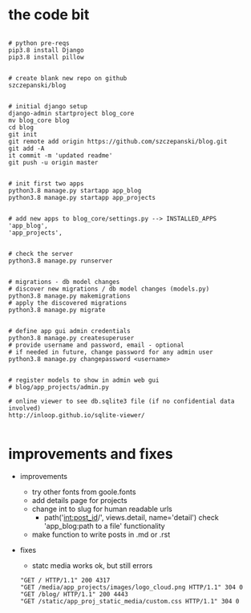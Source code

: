 
# the code bit

```

# python pre-reqs 
pip3.8 install Django
pip3.8 install pillow


# create blank new repo on github
szczepanski/blog


# initial django setup 
django-admin startproject blog_core
mv blog_core blog
cd blog
git init
git remote add origin https://github.com/szczepanski/blog.git
git add -A
it commit -m 'updated readme'
git push -u origin master


# init first two apps 
python3.8 manage.py startapp app_blog
python3.8 manage.py startapp app_projects


# add new apps to blog_core/settings.py --> INSTALLED_APPS
'app_blog',
'app_projects',


# check the server
python3.8 manage.py runserver


# migrations - db model changes
# discover new migrations / db model changes (models.py)
python3.8 manage.py makemigrations
# apply the discovered migrations
python3.8 manage.py migrate


# define app gui admin credentials
python3.8 manage.py createsuperuser
# provide username and password, email - optional 
# if needed in future, change password for any admin user
python3.8 manage.py changepassword <username>


# register models to show in admin web gui 
# blog/app_projects/admin.py

# online viewer to see db.sqlite3 file (if no confidential data involved)
http://inloop.github.io/sqlite-viewer/


```

# improvements and fixes

- improvements
    - try other fonts from goole.fonts
    - add details page for projects 
    - change int to slug for human readable urls
        - path('<int:post_id>/', views.detail, name='detail')
    check 'app_blog:path to a file' functionality
    - make function to write posts in .md or .rst

- fixes
    - statc media works ok, but still errors 
    ```
    "GET / HTTP/1.1" 200 4317
    "GET /media/app_projects/images/logo_cloud.png HTTP/1.1" 304 0
    "GET /blog/ HTTP/1.1" 200 4443
    "GET /static/app_proj_static_media/custom.css HTTP/1.1" 304 0
    ```
